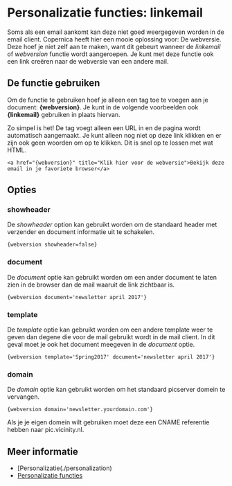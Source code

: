 # Personalizatie functies: linkemail

Soms als een email aankomt kan deze niet goed weergegeven worden in de 
email client. Copernica heeft hier een mooie oplossing voor: De webversie. 
Deze hoef je niet zelf aan te maken, want dit gebeurt wanneer de *linkemail* 
of *webversion* functie wordt aangeroepen. Je kunt met deze functie ook 
een link creëren naar de webversie van een andere mail.

## De functie gebruiken

Om de functie te gebruiken hoef je alleen een tag toe te voegen aan je 
document: **{webversion}**. Je kunt in de volgende voorbeelden ook **{linkemail}** 
gebruiken in plaats hiervan.

Zo simpel is het! De tag voegt alleen een URL in en de pagina wordt automatisch 
aangemaakt. Je kunt alleen nog niet op deze link klikken en er zijn ook geen 
woorden om op te klikken. Dit is snel op te lossen met wat HTML.

    <a href="{webversion}" title="Klik hier voor de webversie">Bekijk deze email in je favoriete browser</a>

## Opties

### **showheader**

De *showheader* option kan gebruikt worden om de standaard header met 
verzender en document informatie uit te schakelen.

`{webversion showheader=false}`

### **document**

De *document* optie kan gebruikt worden om een ander document te laten 
zien in de browser dan de mail waaruit de link zichtbaar is.

`{webversion document='newsletter april 2017'}`

### **template**

De *template* optie kan gebruikt worden om een andere template weer te 
geven dan degene die voor de mail gebruikt wordt in de mail client. In 
dit geval moet je ook het document meegeven in de *document* optie.

`{webversion template='Spring2017' document='newsletter april 2017'}`

### **domain**

De *domain* optie kan gebruikt worden om het standaard picserver domein 
te vervangen.

`{webversion domain='newsletter.yourdomain.com'}`

Als je je eigen domein wilt gebruiken moet deze een CNAME referentie hebben naar 
pic.vicinity.nl.

## Meer informatie

* [Personalizatie(./personalization)
* [Personalizatie functies](./personalization-functions)
